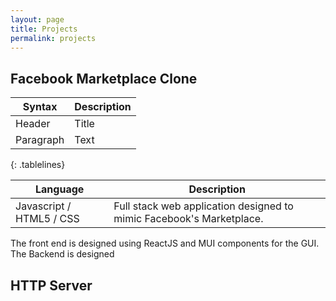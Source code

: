```yaml
---
layout: page
title: Projects
permalink: projects
---
```

<style>
.tablelines table, .tablelines td, .tablelines th {
        border: 1px;
        solid black;
        }
</style>

## Facebook Marketplace Clone
| Syntax | Description |
| ----------- | ----------- |
| Header | Title |
| Paragraph | Text |
{: .tablelines}

| Language     | Description |
| ----------- | ----------- |
| Javascript / HTML5 / CSS   | Full stack web application designed to mimic Facebook's Marketplace.
The front end is designed using ReactJS and MUI components for the GUI. The Backend is designed

## HTTP Server


